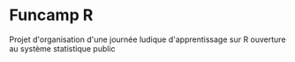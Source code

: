 # Funcamp R
Projet d'organisation d'une journée ludique d'apprentissage sur R ouverture au système statistique public
